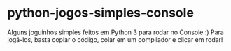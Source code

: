 # python-jogos-simples-console
 Alguns joguinhos simples feitos em Python 3 para rodar no Console :)
 Para jogá-los, basta copiar o código, colar em um compilador e clicar em rodar!